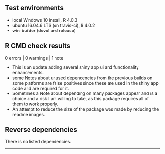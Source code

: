 ## Test environments
* local Windows 10 install, R 4.0.3
* ubuntu 16.04.6 LTS (on travis-ci), R 4.0.2
* win-builder (devel and release)

## R CMD check results

0 errors | 0 warnings | 1 note

* This is an update adding several shiny app ui and functionality enhancements.
* some Notes about unused dependencies from the previous builds on some platforms are false positives since these are used in the shiny app code and are required for it.
* Sometimes a Note about depending on many packages appear and is a choice and a risk I am willing to take, as this package requires all of them to work properly.
* An attempt to reduce the size of the package was made by reducing the readme images.

## Reverse dependencies

There is no listed dependencies.

---


